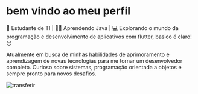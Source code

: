 # bem vindo ao meu perfil
🚀 Estudante de TI | 👨‍💻 Aprendendo Java | 💻 Explorando o mundo da programação e desenvolvimento de aplicativos com flutter, basico é claro!😔

Atualmente em busca de minhas habilidades de aprimoramento e aprendizagem de novas tecnologias para me tornar um desenvolvedor completo. Curioso sobre sistemas, programação orientada a objetos e sempre pronto para novos desafios.

![transferir](https://github.com/user-attachments/assets/20872f23-a3df-48fd-9496-b221596d3fd7)

